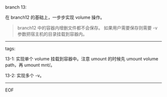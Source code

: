 branch 13:

在 branch12 的基础上，一步步实现 volume 操作。

> branch12 中的容器内增删文件都不会保存。
> 如果用户需要保存则需要 -v 参数把宿主机的目录挂载到容器内。

---

tags:

13-1:
实现单个 volume 挂载到容器中。注意 umount 的时候先 umount volume path，再 umount mnt/。

13-2:
实现多个 -v。


---

EOF
